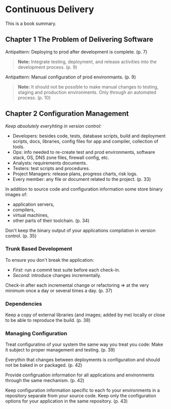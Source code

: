 # Continuous Delivery

This is a book summary.

## Chapter 1 The Problem of Delivering Software

Antipattern: Deploying to prod after development is complete. (p. 7)
> **Note:** Integrate testing, deployment, and release activities into the development process. (p. 9)

Antipattern: Manual configuration of prod environmants. (p. 9)
> **Note:** It should not be possible to make manual changes to testing, staging and production environments. Only through an automated process. (p. 10)

## Chapter 2 Configuration Management

_Keep absolutely everyhting in version control:_

- Developers: besides code, tests, database scripts, build and deployment scripts, docs, libraries, config files for app and compiler, collection of tools.
- Ops: info needed to re-create test and prod environments, software stack, OS, DNS zone files, firewall config, etc.
- Analysts: requirements documents.
- Testers: test scripts and procedures.
- Project Managers: release plans, progress charts, risk logs.
- Every member: any file or document related to the project. (p. 33)

In addition to source code and configuration information some store binary images of:

- application servers,
- compilers,
- virtual machines,
- other parts of their toolchain. (p. 34)

Don't keep the binary output of your applications compilation in version control. (p. 35)

### Trunk Based Development

To ensure you don't break the application:

- _First:_ run a commit test suite before each check-in.
- _Second:_ introduce changes incrementally.

Check-in after each incremental change or refactoring => at the very minimum once a day or several times a day. (p. 37)

### Dependencies

Keep a copy of external libraries (and images; added by me) locally or close to be able to reproduce the build. (p. 38)

### Managing Configuration

Treat configuratino of your system the same way you treat you code: Make it subject to proper management and testing. (p. 39)

Everythin that changes between deployments is configuration and should not be baked in or packaged. (p. 42)

Provide configruation information for all applications and environments through the same mechanism. (p. 42)

Keep configuration information specific to each fo your environments in a repository separate from your source code. Keep only the configuration options for your application in the same repository. (p. 43)
